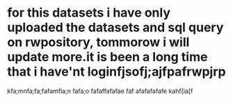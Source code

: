 # for this datasets i have only uploaded the datasets and sql query on rwpository, tommorow i will update more.it is been a long time that i have'nt loginfjsofj;ajfpafrwpjrp
kfa;mnfa;fa;fafamfla;n
fafa;o
fafaffafafae
faf
afafafafafe
 kahf[ia[f
